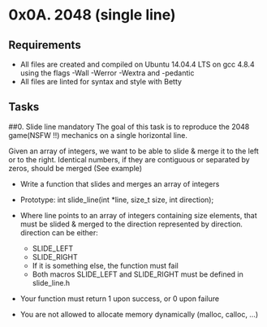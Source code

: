 # 0x0A. 2048 (single line)
## Requirements
- All files are created and compiled on Ubuntu 14.04.4 LTS on gcc 4.8.4 using the flags -Wall -Werror -Wextra and -pedantic
- All files are linted for syntax and style with Betty

## Tasks
##0. Slide line mandatory
The goal of this task is to reproduce the 2048 game(NSFW !!) mechanics on a single horizontal line.

Given an array of integers, we want to be able to slide & merge it to the left or to the right. Identical numbers, if they are contiguous or separated by zeros, should be merged (See example)

- Write a function that slides and merges an array of integers
- Prototype: int slide_line(int *line, size_t size, int direction);
- Where line points to an array of integers containing size elements, that must be slided & merged to the direction represented by direction. direction can be either:
     - SLIDE_LEFT
     - SLIDE_RIGHT
     - If it is something else, the function must fail
     - Both macros SLIDE_LEFT and SLIDE_RIGHT must be defined in slide_line.h

- Your function must return 1 upon success, or 0 upon failure
- You are not allowed to allocate memory dynamically (malloc, calloc, …)
